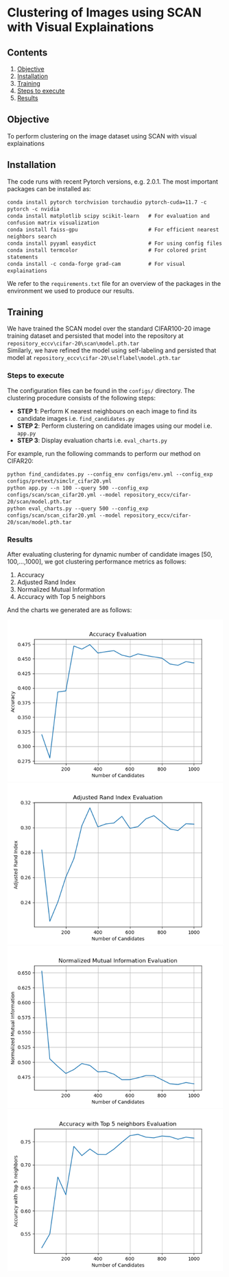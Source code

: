 # Clustering of Images using SCAN with Visual Explainations

## Contents
1. [Objective](#objective)
0. [Installation](#installation)
0. [Training](#training)
0. [Steps to execute](#Steps-to-execute)
0. [Results](#results)

## Objective
To perform clustering on the image dataset using SCAN with visual explainations


## Installation
The code runs with recent Pytorch versions, e.g. 2.0.1. 
The most important packages can be installed as:
```shell
conda install pytorch torchvision torchaudio pytorch-cuda=11.7 -c pytorch -c nvidia
conda install matplotlib scipy scikit-learn   # For evaluation and confusion matrix visualization
conda install faiss-gpu                       # For efficient nearest neighbors search 
conda install pyyaml easydict                 # For using config files
conda install termcolor                       # For colored print statements
conda install -c conda-forge grad-cam         # For visual explainations
```
We refer to the `requirements.txt` file for an overview of the packages in the environment we used to produce our results.

## Training
We have trained the SCAN model over the standard CIFAR100-20 image training dataset and persisted that model into the repository at `repository_eccv\cifar-20\scan\model.pth.tar`<br>
Similarly, we have refined the model using self-labeling and persisted that model at `repository_eccv\cifar-20\selflabel\model.pth.tar`

### Steps to execute
The configuration files can be found in the `configs/` directory. The clustering procedure consists of the following steps:
- __STEP 1__: Perform K nearest neighbours on each image to find its candidate images i.e. `find_candidates.py`
- __STEP 2__: Perform clustering on candidate images using our model i.e. `app.py`
- __STEP 3__: Display evaluation charts i.e. `eval_charts.py`

For example, run the following commands to perform our method on CIFAR20:
```shell
python find_candidates.py --config_env configs/env.yml --config_exp configs/pretext/simclr_cifar20.yml
python app.py --n 100 --query 500 --config_exp configs/scan/scan_cifar20.yml --model repository_eccv/cifar-20/scan/model.pth.tar
python eval_charts.py --query 500 --config_exp configs/scan/scan_cifar20.yml --model repository_eccv/cifar-20/scan/model.pth.tar
```

### Results

After evaluating clustering for dynamic number of candidate images [50, 100,...,1000], we got clustering performance metrics as follows:
1. Accuracy
2. Adjusted Rand Index
3. Normalized Mutual Information
4. Accuracy with Top 5 neighbors

And the charts we generated are as follows:
<p align="center">
    <img src="images/ACC.png"/>
    <img src="images/ARI.png"/>
    <img src="images/NMI.png"/>
    <img src="images/ACCTop5.png"/>
</p>


